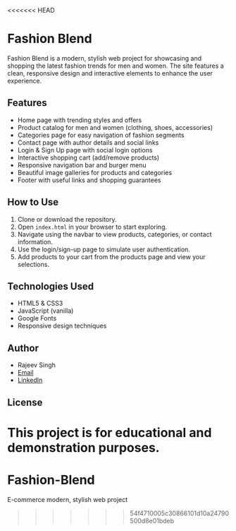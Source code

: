 <<<<<<< HEAD
# Fashion Blend

Fashion Blend is a modern, stylish web project for showcasing and shopping the latest fashion trends for men and women. The site features a clean, responsive design and interactive elements to enhance the user experience.

## Features
- Home page with trending styles and offers
- Product catalog for men and women (clothing, shoes, accessories)
- Categories page for easy navigation of fashion segments
- Contact page with author details and social links
- Login & Sign Up page with social login options
- Interactive shopping cart (add/remove products)
- Responsive navigation bar and burger menu
- Beautiful image galleries for products and categories
- Footer with useful links and shopping guarantees

## How to Use
1. Clone or download the repository.
2. Open `index.html` in your browser to start exploring.
3. Navigate using the navbar to view products, categories, or contact information.
4. Use the login/sign-up page to simulate user authentication.
5. Add products to your cart from the products page and view your selections.

## Technologies Used
- HTML5 & CSS3
- JavaScript (vanilla)
- Google Fonts
- Responsive design techniques

## Author
- Rajeev Singh
- [Email](mailto:singhrajeev2531@gmail.com)
- [LinkedIn](https://www.linkedin.com/in/rajeevsingh3108/)

## License
This project is for educational and demonstration purposes.
=======
# Fashion-Blend
E-commerce modern, stylish web project
>>>>>>> 54f4710005c30866101d10a24790500d8e01bdeb
